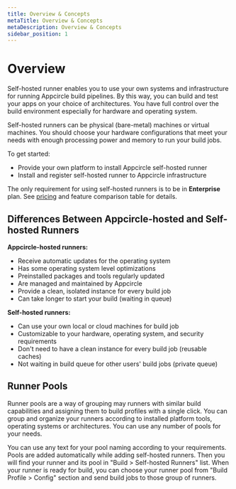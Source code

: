 ```yaml
---
title: Overview & Concepts
metaTitle: Overview & Concepts
metaDescription: Overview & Concepts
sidebar_position: 1
---
```


# Overview

Self-hosted runner enables you to use your own systems and infrastructure for running Appcircle build pipelines. By this way, you can build and test your apps on your choice of architectures. You have full control over the build environment especially for hardware and operating system.

Self-hosted runners can be physical (bare-metal) machines or virtual machines. You should choose your hardware configurations that meet your needs with enough processing power and memory to run your build jobs.

To get started:

- Provide your own platform to install Appcircle self-hosted runner
- Install and register self-hosted runner to Appcircle infrastructure

The only requirement for using self-hosted runners is to be in **Enterprise** plan. See [pricing](https://appcircle.io/pricing) and feature comparison table for details.

## Differences Between Appcircle-hosted and Self-hosted Runners

**Appcircle-hosted runners:**

- Receive automatic updates for the operating system
- Has some operating system level optimizations
- Preinstalled packages and tools regularly updated
- Are managed and maintained by Appcircle
- Provide a clean, isolated instance for every build job
- Can take longer to start your build (waiting in queue)

**Self-hosted runners:**

- Can use your own local or cloud machines for build job
- Customizable to your hardware, operating system, and security requirements
- Don't need to have a clean instance for every build job (reusable caches)
- Not waiting in build queue for other users' build jobs (private queue)

## Runner Pools

Runner pools are a way of grouping may runners with similar build capabilities and assigning them to build profiles with a single click. You can group and organize your runners according to installed platform tools, operating systems or architectures. You can use any number of pools for your needs.

You can use any text for your pool naming according to your requirements. Pools are added automatically while adding self-hosted runners. Then you will find your runner and its pool in "Build > Self-hosted Runners" list. When your runner is ready for build, you can choose your runner pool from "Build Profile > Config" section and send build jobs to those group of runners.
